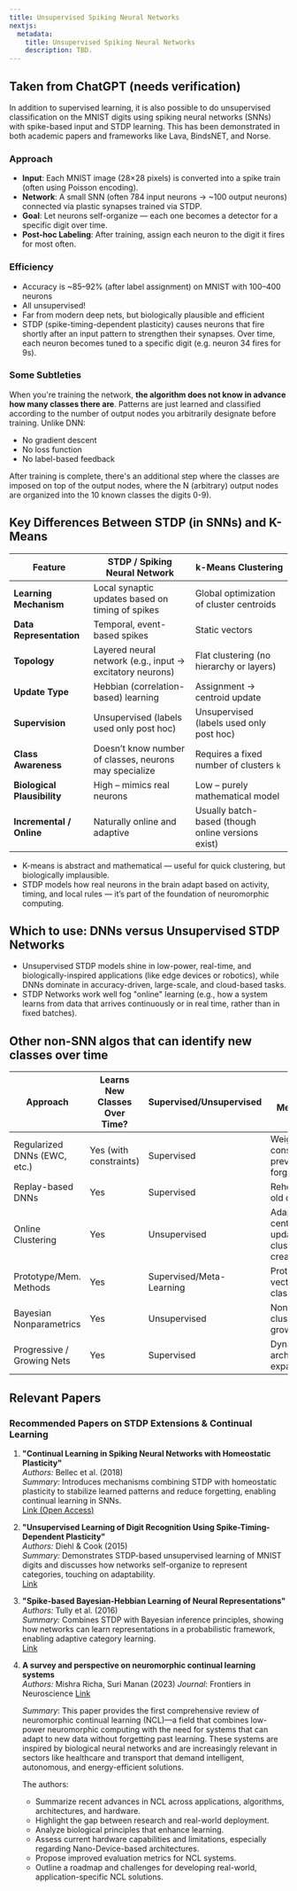 ```yaml
---
title: Unsupervised Spiking Neural Networks
nextjs:
  metadata:
    title: Unsupervised Spiking Neural Networks
    description: TBD.
---
```




## Taken from ChatGPT (needs verification)

In addition to supervised learning, it is also  possible to do unsupervised classification on the MNIST digits using spiking neural networks (SNNs) with spike-based input and STDP learning. This has been demonstrated in both academic papers and frameworks like Lava, BindsNET, and Norse.

### Approach
* **Input**: Each MNIST image (28×28 pixels) is converted into a spike train (often using Poisson encoding).
* **Network**: A small SNN (often 784 input neurons → ~100 output neurons) connected via plastic synapses trained via STDP.
* **Goal**: Let neurons self-organize — each one becomes a detector for a specific digit over time.
* **Post-hoc Labeling**: After training, assign each neuron to the digit it fires for most often.

### Efficiency
* Accuracy is ~85–92% (after label assignment) on MNIST with 100–400 neurons
* All unsupervised!
* Far from modern deep nets, but biologically plausible and efficient
* STDP (spike-timing-dependent plasticity) causes neurons that fire shortly after an input pattern to strengthen their synapses. Over time, each neuron becomes tuned to a specific digit (e.g. neuron 34 fires for 9s).

### Some Subtleties
When you're training the network, **the algorithm does not know in advance how many classes there are**. Patterns are just learned and classified according to the number of output nodes you arbitrarily designate before training. Unlike DNN:

* No gradient descent
* No loss function
* No label-based feedback

After training is complete, there's an additional step where the classes are imposed on top of the output nodes, where the N (arbitrary) output nodes are organized into the 10 known classes the digits 0-9).

## Key Differences Between STDP (in SNNs) and K-Means

| Feature                      | STDP / Spiking Neural Network                            | k-Means Clustering                                  |
|-----------------------------|-----------------------------------------------------------|-----------------------------------------------------|
| **Learning Mechanism**      | Local synaptic updates based on timing of spikes         | Global optimization of cluster centroids           |
| **Data Representation**     | Temporal, event-based spikes                              | Static vectors                                      |
| **Topology**                | Layered neural network (e.g., input → excitatory neurons) | Flat clustering (no hierarchy or layers)            |
| **Update Type**             | Hebbian (correlation-based) learning                      | Assignment → centroid update                        |
| **Supervision**             | Unsupervised (labels used only post hoc)                  | Unsupervised (labels used only post hoc)            |
| **Class Awareness**         | Doesn’t know number of classes, neurons may specialize    | Requires a fixed number of clusters `k`             |
| **Biological Plausibility** | High – mimics real neurons                                | Low – purely mathematical model                     |
| **Incremental / Online**    | Naturally online and adaptive                             | Usually batch-based (though online versions exist)  |

* K-means is abstract and mathematical — useful for quick clustering, but biologically implausible.
* STDP models how real neurons in the brain adapt based on activity, timing, and local rules — it’s part of the foundation of neuromorphic computing.

## Which to use: DNNs versus Unsupervised STDP Networks
* Unsupervised STDP models shine in low-power, real-time, and biologically-inspired applications (like edge devices or robotics), while DNNs dominate in accuracy-driven, large-scale, and cloud-based tasks.
* STDP Networks work well fog "online" learning (e.g., how a system learns from data that arrives continuously or in real time, rather than in fixed batches).

## Other non-SNN algos that can identify new classes over time

| Approach                    | Learns New Classes Over Time? | Supervised/Unsupervised | Key Mechanism                                |
|-----------------------------|-------------------------------|-------------------------|----------------------------------------------|
| Regularized DNNs (EWC, etc.) | Yes (with constraints)         | Supervised              | Weight constraints to prevent forgetting     |
| Replay-based DNNs            | Yes                           | Supervised              | Rehearsal of old data                         |
| Online Clustering            | Yes                           | Unsupervised            | Adaptive centroid update, new cluster creation|
| Prototype/Mem. Methods       | Yes                           | Supervised/Meta-Learning| Prototype vectors for classes                 |
| Bayesian Nonparametrics      | Yes                           | Unsupervised            | Nonparametric clustering, grows classes      |
| Progressive / Growing Nets   | Yes                           | Supervised              | Dynamic architecture expansion                |

## Relevant Papers
### Recommended Papers on STDP Extensions & Continual Learning

1. **"Continual Learning in Spiking Neural Networks with Homeostatic Plasticity"**  
   *Authors:* Bellec et al. (2018)  
   *Summary:* Introduces mechanisms combining STDP with homeostatic plasticity to stabilize learned patterns and reduce forgetting, enabling continual learning in SNNs.  
   [Link (Open Access)](https://arxiv.org/abs/1803.04717)

2. **"Unsupervised Learning of Digit Recognition Using Spike-Timing-Dependent Plasticity"**  
   *Authors:* Diehl & Cook (2015)  
   *Summary:* Demonstrates STDP-based unsupervised learning of MNIST digits and discusses how networks self-organize to represent categories, touching on adaptability.  
   [Link](https://www.frontiersin.org/journals/computational-neuroscience/articles/10.3389/fncom.2015.00099/full)

3. **"Spike-based Bayesian-Hebbian Learning of Neural Representations"**  
   *Authors:* Tully et al. (2016)  
   *Summary:* Combines STDP with Bayesian inference principles, showing how networks can learn representations in a probabilistic framework, enabling adaptive category learning.  
   [Link](https://journals.plos.org/ploscompbiol/article?id=10.1371/journal.pcbi.1004954)


4. **A survey and perspective on neuromorphic continual learning systems**  
   *Authors:* Mishra Richa, Suri Manan (2023)
   *Journal*: Frontiers in Neuroscience
   [Link](https://doi.org/10.3389/fnins.2023.1149410)

   *Summary*: This paper provides the first comprehensive review of neuromorphic continual learning (NCL)—a field that combines low-power neuromorphic computing with the need for systems that can adapt to new data without forgetting past learning. These systems are inspired by biological neural networks and are increasingly relevant in sectors like healthcare and transport that demand intelligent, autonomous, and energy-efficient solutions.

    The authors:
    * Summarize recent advances in NCL across applications, algorithms, architectures, and hardware.
    * Highlight the gap between research and real-world deployment.
    * Analyze biological principles that enhance learning.
    * Assess current hardware capabilities and limitations, especially regarding Nano-Device-based architectures.
    * Propose improved evaluation metrics for NCL systems.
    * Outline a roadmap and challenges for developing real-world, application-specific NCL solutions.
